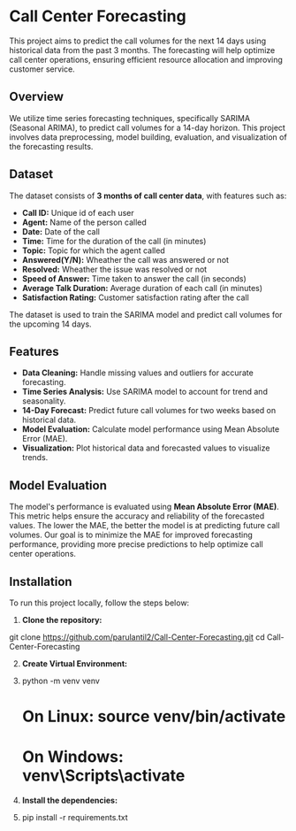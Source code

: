 # Call Center Forecasting

This project aims to predict the call volumes for the next 14 days using historical data from the past 3 months. The forecasting will help optimize call center operations, ensuring efficient resource allocation and improving customer service.

## Overview

We utilize time series forecasting techniques, specifically SARIMA (Seasonal ARIMA), to predict call volumes for a 14-day horizon. This project involves data preprocessing, model building, evaluation, and visualization of the forecasting results.

## Dataset

The dataset consists of **3 months of call center data**, with features such as:
- **Call ID:** Unique id of each user
- **Agent:** Name of the person called
- **Date:** Date of the call
- **Time:** Time for the duration of the call (in minutes)
- **Topic:** Topic for which the agent called
- **Answered(Y/N):** Wheather the call was answered or not 
- **Resolved:** Wheather the issue was resolved or not 
- **Speed of Answer:** Time taken to answer the call (in seconds)
- **Average Talk Duration:** Average duration of each call (in minutes)
- **Satisfaction Rating:** Customer satisfaction rating after the call


The dataset is used to train the SARIMA model and predict call volumes for the upcoming 14 days.

## Features

- **Data Cleaning:** Handle missing values and outliers for accurate forecasting.
- **Time Series Analysis:** Use SARIMA model to account for trend and seasonality.
- **14-Day Forecast:** Predict future call volumes for two weeks based on historical data.
- **Model Evaluation:** Calculate model performance using Mean Absolute Error (MAE).
- **Visualization:** Plot historical data and forecasted values to visualize trends.


## Model Evaluation

The model's performance is evaluated using **Mean Absolute Error (MAE)**.
This metric helps ensure the accuracy and reliability of the forecasted values.
The lower the MAE, the better the model is at predicting future call volumes.
Our goal is to minimize the MAE for improved forecasting performance, providing more precise predictions to help optimize call center operations.



## Installation

To run this project locally, follow the steps below:

1.  **Clone the repository:**
  
   git clone https://github.com/parulantil2/Call-Center-Forecasting.git
   cd Call-Center-Forecasting
   
2.  **Create Virtual Environment:**
3.  
     python -m venv venv
   # On Linux: source venv/bin/activate
   # On Windows: venv\Scripts\activate

3.  **Install the dependencies:**
4.  
   pip install -r requirements.txt

